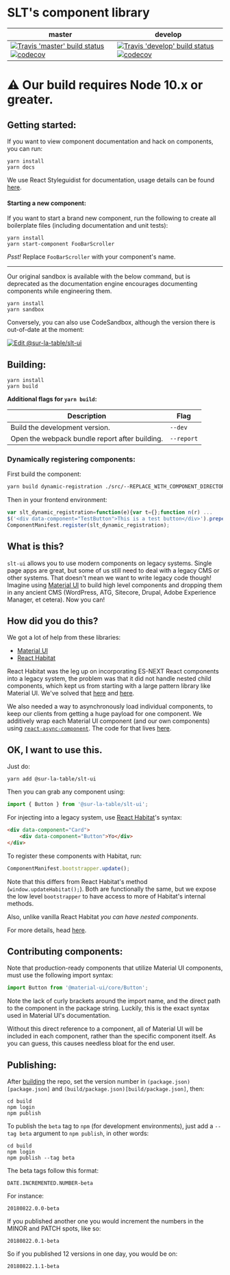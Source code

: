 # SLT's component library

| master                                                                                                                                                                                                                                                             | develop                                                                                                                                                                                                                                                               |
| ------------------------------------------------------------------------------------------------------------------------------------------------------------------------------------------------------------------------------------------------------------------ | --------------------------------------------------------------------------------------------------------------------------------------------------------------------------------------------------------------------------------------------------------------------- |
| [![Travis 'master' build status](https://travis-ci.org/SurLaTable/slt-ui.svg?branch=master)](https://travis-ci.org/SurLaTable/slt-ui) [![codecov](https://codecov.io/gh/SurLaTable/slt-ui/branch/master/graph/badge.svg)](https://codecov.io/gh/SurLaTable/slt-ui) | [![Travis 'develop' build status](https://travis-ci.org/SurLaTable/slt-ui.svg?branch=develop)](https://travis-ci.org/SurLaTable/slt-ui) [![codecov](https://codecov.io/gh/SurLaTable/slt-ui/branch/develop/graph/badge.svg)](https://codecov.io/gh/SurLaTable/slt-ui) |

# :warning: Our build requires Node 10.x or greater.

## Getting started:

If you want to view component documentation and hack on components, you can run:

```
yarn install
yarn docs
```

We use React Styleguidist for documentation, usage details can be found [here](https://react-styleguidist.js.org/docs/getting-started.html).

#### Starting a new component:

If you want to start a brand new component, run the following to create all boilerplate files (including documentation and unit tests):

```
yarn install
yarn start-component FooBarScroller
```

_Psst!_ Replace `FooBarScroller` with your component's name.

---

Our original sandbox is available with the below command, but is deprecated as the documentation engine encourages documenting components while engineering them.

```
yarn install
yarn sandbox
```

Conversely, you can also use CodeSandbox, although the version there is out-of-date at the moment:

[![Edit @sur-la-table/slt-ui](https://codesandbox.io/static/img/play-codesandbox.svg)](https://codesandbox.io/s/github/SurLaTable/slt-ui/tree/0b63e06d14b42cc5f91739dff90a09ed747b1e93)

## Building:

```
yarn install
yarn build
```

**Additional flags for `yarn build`:**

| Description                                    | Flag       |
| ---------------------------------------------- | ---------- |
| Build the development version.                 | `--dev`    |
| Open the webpack bundle report after building. | `--report` |

### Dynamically registering components:

First build the component:

```sh
yarn build dynamic-registration ./src/--REPLACE_WITH_COMPONENT_DIRECTORY--/index.js
```

Then in your frontend environment:

```js
var slt_dynamic_registration=function(e){var t={};function n(r) ...
$('<div data-component="TestButton">This is a test button</div>').prependTo('body');
ComponentManifest.register(slt_dynamic_registration);
```

## What is this?

`slt-ui` allows you to use modern components on legacy systems. Single page apps are great, but some of us still need to deal with a legacy CMS or other systems. That doesn't mean we want to write legacy code though! Imagine using [Material UI](https://material-ui.com/) to build high level components and dropping them in any ancient CMS (WordPress, ATG, Sitecore, Drupal, Adobe Experience Manager, et cetera). Now you can!

## How did you do this?

We got a lot of help from these libraries:

-   [Material UI](https://material-ui.com/)
-   [React Habitat](https://github.com/DeloitteDigitalAPAC/react-habitat)

React Habitat was the leg up on incorporating ES-NEXT React components into a legacy system, the problem was that it did not handle nested child components, which kept us from starting with a large pattern library like Material UI. We've solved that [here](manifest/SLTDomFactory.js) and [here](manifest/index.js).

We also needed a way to asynchronously load individual components, to keep our clients from getting a huge payload for one component. We additively wrap each Material UI component (and our own components) using [`react-async-component`](https://github.com/ctrlplusb/react-async-component). The code for that lives [here](builder/async.js).

## OK, I want to use this.

Just do:

```
yarn add @sur-la-table/slt-ui
```

Then you can grab any component using:

```js
import { Button } from '@sur-la-table/slt-ui';
```

For injecting into a legacy system, use [React Habitat](https://github.com/DeloitteDigitalAPAC/react-habitat)'s syntax:

```html
<div data-component="Card">
    <div data-component="Button">Yo</div>
</div>
```

To register these components with Habitat, run:

```js
ComponentManifest.bootstrapper.update();
```

Note that this differs from React Habitat's method (`window.updateHabitat();`). Both are functionally the same, but we expose the low level `bootstrapper` to have access to more of Habitat's internal methods.

Also, unlike vanilla React Habitat _you can have nested components_.

For more details, head [here](build/README.md).

## Contributing components:

Note that production-ready components that utilize Material UI components, must use the following import syntax:

```js
import Button from '@material-ui/core/Button';
```

Note the lack of curly brackets around the import name, and the direct path to the component in the package string. Luckily, this is the exact syntax used in Material UI's documentation.

Without this direct reference to a component, all of Material UI will be included in each component, rather than the specific component itself. As you can guess, this causes needless bloat for the end user.

## Publishing:

After [building](https://github.com/SurLaTable/slt-ui#building) the repo, set the version number in `(package.json)[package.json]` and `(build/package.json)[build/package.json]`, then:

```
cd build
npm login
npm publish
```

To publish the `beta` tag to `npm` (for development environments), just add a `--tag beta` argument to `npm publish`, in other words:

```
cd build
npm login
npm publish --tag beta
```

The beta tags follow this format:

```
DATE.INCREMENTED.NUMBER-beta
```

For instance:

```
20180822.0.0-beta
```

If you published another one you would increment the numbers in the MINOR and PATCH spots, like so:

```
20180822.0.1-beta
```

So if you published 12 versions in one day, you would be on:

```
20180822.1.1-beta
```
